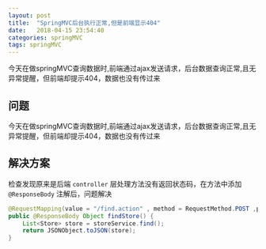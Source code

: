 ```yaml
---
layout: post
title:  "SpringMVC后台执行正常,但是前端显示404"
date:   2018-04-15 23:54:40
categories: springMVC
tags: springMVC
---
```



今天在做springMVC查询数据时,前端通过ajax发送请求，后台数据查询正常,且无异常提醒，但前端却提示404，数据也没有传过来
<!-- more -->


## 问题

今天在做springMVC查询数据时,前端通过ajax发送请求，后台数据查询正常,且无异常提醒，但前端却提示404，数据也没有传过来

## 解决方案

检查发现原来是后端 `controller` 层处理方法没有返回状态码，在方法中添加 `@ResponseBody` 注解后，问题解决

```java
@RequestMapping(value = "/find.action" , method = RequestMethod.POST ,produces = "application/json;charset=utf-8" )
public @ResponseBody Object findStore() {
	List<Store> store = storeService.find();
	return JSONObject.toJSON(store);
}
```


